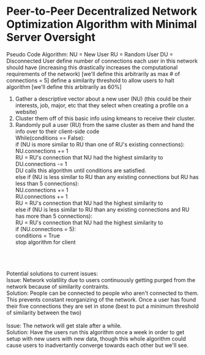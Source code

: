 # Peer-to-Peer Decentralized Network Optimization Algorithm with Minimal Server Oversight
Pseudo Code Algorithm:
NU = New User
RU = Random User
DU = Disconnected User
define number of connections each user in this network should have (increasing this drastically increases the computational requirements of the network) [we'll define this arbitrarily as max # of connections = 5]
define a similarity threshold to allow users to halt algorithm [we'll define this arbitrarily as 60%]
1. Gather a descriptive vector about a new user (NU) (this could be their interests, job, major, etc that they select when creating a profile on a website)
3. Cluster them off of this basic info using kmeans to receive their cluster.
4. Randomly pull a user (RU) from the same cluster as them and hand the info over to their client-side code <br>
While(conditions == False):<br>
  if (NU is more similar to RU than one of RU's existing connections):<br>
    NU.connections += 1<br>
    RU = RU's connection that NU had the highest similarity to<br>
    DU.connections -= 1<br>
    DU calls this algorithm until conditions are satisfied.<br>
  else if (NU is less similar to RU than any existing connections but RU has less than 5 connections):<br>
    NU.connections += 1<br>
    RU.connections += 1<br>
    RU = RU's connection that NU had the highest similarity to<br>
  else if (NU is less similar to RU than any existing connections and RU has more than 5 connections):<br>
    RU = RU's connection that NU had the highest similarity to<br>
  if (NU.connections = 5):<br>
    conditions = True<br>
    stop algorithm for client<br>

<br><br><br>
Potential solutions to current issues:<br>
Issue: Network volatility due to users continuously getting purged from the network because of similarity contraints. <br>
Solution: People can be connected to people who aren't connected to them. This prevents constant reorganizing of the network. Once a user has found their five connections they are set in stone (best to put a minimum threshold of similarity between the two) <br>
<br>
Issue: The network will get stale after a while.<br>
Solution: Have the users run this algorithm once a week in order to get setup with new users with new data, though this whole algorithm could cause users to inadvertantly converge towards each other but we'll see. <br>
